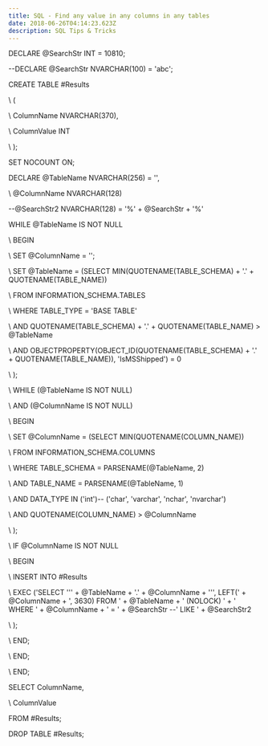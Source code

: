 ```yaml
---
title: SQL - Find any value in any columns in any tables
date: 2018-06-26T04:14:23.623Z
description: SQL Tips & Tricks
---
```

DECLARE @SearchStr INT = 10810;

\--DECLARE @SearchStr NVARCHAR(100) = 'abc';

CREATE TABLE #Results

\    (

\    ColumnName NVARCHAR(370),

\    ColumnValue INT

\    );

SET NOCOUNT ON;

DECLARE @TableName NVARCHAR(256) = '',

\    @ColumnName NVARCHAR(128)

\--@SearchStr2 NVARCHAR(128) = '%' + @SearchStr + '%'    

WHILE @TableName IS NOT NULL

\    BEGIN

\    SET @ColumnName = '';

\    SET @TableName = (SELECT    MIN(QUOTENAME(TABLE_SCHEMA) + '.' + QUOTENAME(TABLE_NAME))

\    FROM      INFORMATION_SCHEMA.TABLES

\    WHERE     TABLE_TYPE = 'BASE TABLE'

\    AND QUOTENAME(TABLE_SCHEMA) + '.' + QUOTENAME(TABLE_NAME) > @TableName

\    AND OBJECTPROPERTY(OBJECT_ID(QUOTENAME(TABLE_SCHEMA) + '.' + QUOTENAME(TABLE_NAME)), 'IsMSShipped') = 0

\    );

\    WHILE (@TableName IS NOT NULL)

\    AND (@ColumnName IS NOT NULL)

\    BEGIN

\    SET @ColumnName = (SELECT   MIN(QUOTENAME(COLUMN_NAME))

\    FROM     INFORMATION_SCHEMA.COLUMNS

\    WHERE    TABLE_SCHEMA = PARSENAME(@TableName, 2)

\    AND TABLE_NAME = PARSENAME(@TableName, 1)

\    AND DATA_TYPE IN ('int')-- ('char', 'varchar', 'nchar', 'nvarchar')

\    AND QUOTENAME(COLUMN_NAME) > @ColumnName

\    );

\    IF @ColumnName IS NOT NULL

\    BEGIN

\    INSERT  INTO #Results

\    EXEC ('SELECT ''' + @TableName + '.' + @ColumnName + ''', LEFT(' + @ColumnName + ', 3630) FROM ' + @TableName + ' (NOLOCK) ' + ' WHERE ' + @ColumnName + ' = ' + @SearchStr --' LIKE ' + @SearchStr2

\    );

\    END;

\    END; 

\    END;

SELECT  ColumnName,

\    ColumnValue

FROM    #Results;

DROP TABLE #Results;
